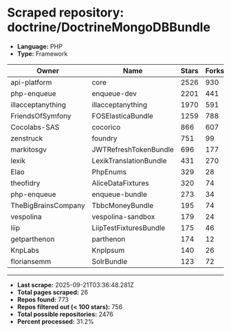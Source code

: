 # Scraped repository: doctrine/DoctrineMongoDBBundle
* **Language:** PHP
* **Type:** Framework

| Owner | Name | Stars | Forks | URL |
|---|---|---|---|---|
| api-platform | core | 2526 | 930 | [link](https://github.com/api-platform/core) |
| php-enqueue | enqueue-dev | 2201 | 441 | [link](https://github.com/php-enqueue/enqueue-dev) |
| illacceptanything | illacceptanything | 1970 | 591 | [link](https://github.com/illacceptanything/illacceptanything) |
| FriendsOfSymfony | FOSElasticaBundle | 1259 | 788 | [link](https://github.com/FriendsOfSymfony/FOSElasticaBundle) |
| Cocolabs-SAS | cocorico | 866 | 607 | [link](https://github.com/Cocolabs-SAS/cocorico) |
| zenstruck | foundry | 751 | 99 | [link](https://github.com/zenstruck/foundry) |
| markitosgv | JWTRefreshTokenBundle | 696 | 177 | [link](https://github.com/markitosgv/JWTRefreshTokenBundle) |
| lexik | LexikTranslationBundle | 431 | 270 | [link](https://github.com/lexik/LexikTranslationBundle) |
| Elao | PhpEnums | 329 | 28 | [link](https://github.com/Elao/PhpEnums) |
| theofidry | AliceDataFixtures | 320 | 74 | [link](https://github.com/theofidry/AliceDataFixtures) |
| php-enqueue | enqueue-bundle | 273 | 34 | [link](https://github.com/php-enqueue/enqueue-bundle) |
| TheBigBrainsCompany | TbbcMoneyBundle | 195 | 74 | [link](https://github.com/TheBigBrainsCompany/TbbcMoneyBundle) |
| vespolina | vespolina-sandbox | 179 | 24 | [link](https://github.com/vespolina/vespolina-sandbox) |
| liip | LiipTestFixturesBundle | 175 | 46 | [link](https://github.com/liip/LiipTestFixturesBundle) |
| getparthenon | parthenon | 174 | 12 | [link](https://github.com/getparthenon/parthenon) |
| KnpLabs | KnpIpsum | 140 | 26 | [link](https://github.com/KnpLabs/KnpIpsum) |
| floriansemm | SolrBundle | 123 | 72 | [link](https://github.com/floriansemm/SolrBundle) |

---
* **Last scrape:** 2025-09-21T03:36:48.281Z
* **Total pages scraped:** 26
* **Repos found:** 773
* **Repos filtered out (< 100 stars):** 756
* **Total possible repositories:** 2476
* **Percent processed:** 31.2%
